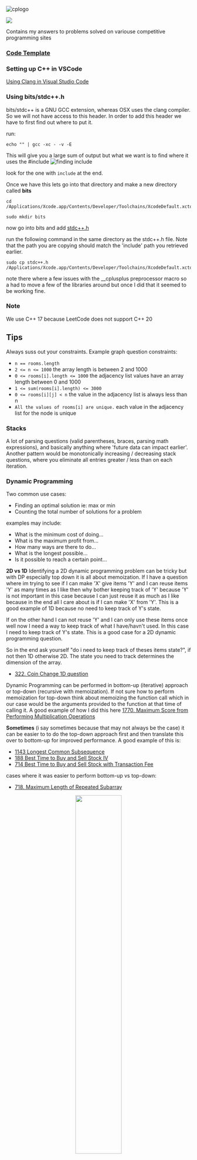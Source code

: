 ![cplogo](assets/cplogo.png)

![](https://leetcard.jacoblin.cool/rdforte?border=0&radius=20)

Contains my answers to problems solved on variouse competitive programming sites

### [Code Template](./CODE_TEMPLATES.md)

### Setting up C++ in VSCode

[Using Clang in Visual Studio Code](https://code.visualstudio.com/docs/cpp/config-clang-mac)

### Using bits/stdc++.h

bits/stdc++ is a GNU GCC extension, whereas OSX uses the clang compiler. So we will not have access to this header.
In order to add this header we have to first find out where to put it.

run:

```
echo "" | gcc -xc - -v -E
```

This will give you a large sum of output but what we want is to find where it uses the #include
![finding include](./assets/findingInclude.png)

look for the one with `include` at the end.

Once we have this lets go into that directory and make a new directory called **bits**

```
cd /Applications/Xcode.app/Contents/Developer/Toolchains/XcodeDefault.xctoolchain/usr/include
```

```
sudo mkdir bits
```

now go into bits and add [stdc++.h](https://github.com/gcc-mirror/gcc/blob/master/libstdc%2B%2B-v3/include/precompiled/stdc%2B%2B.h)

run the following command in the same directory as the stdc++.h file. Note that the path you are copying should match the 'include' path
you retrieved earlier.

```
sudo cp stdc++.h /Applications/Xcode.app/Contents/Developer/Toolchains/XcodeDefault.xctoolchain/usr/include/bits/stdc++.h
```

note there where a few issues with the \_\_cplusplus preprocessor macro so a had to move a few of the libraries around but once I did
that it seemed to be working fine.

### Note

We use C++ 17 because LeetCode does not support C++ 20

## Tips

Always suss out your constraints. Example graph question constraints:

- `n == rooms.length`
- `2 <= n <= 1000` the array length is between 2 and 1000
- `0 <= rooms[i].length <= 1000` the adjacency list values have an array length between 0 and 1000
- `1 <= sum(rooms[i].length) <= 3000`
- `0 <= rooms[i][j] < n` the value in the adjacency list is always less than n
- `All the values of rooms[i] are unique.` each value in the adjacency list for the node is unique

### Stacks

A lot of parsing questions (valid parentheses, braces, parsing math expressions),
and basically anything where 'future data can impact earlier'.
Another pattern would be monotonically increasing / decreasing stack questions, where you eliminate all entries greater / less
than on each iteration.

### Dynamic Programming

Two common use cases:

- Finding an optimal solution ie: max or min
- Counting the total number of solutions for a problem

examples may include:

- What is the minimum cost of doing...
- What is the maximum profit from...
- How many ways are there to do...
- What is the longest possible...
- Is it possible to reach a certain point...

**2D vs 1D**
Identifying a 2D dynamic programming problem can be tricky but with DP especially top down it is all about memoization.
If I have a question where im trying to see if I can make 'X' give items 'Y' and I can reuse items 'Y' as many times as I like then why bother
keeping track of 'Y' because 'Y' is not important in this case because I can just reuse it as much as I like because in the end all I care about
is if I can make 'X' from 'Y'. This is a good example of 1D because no need to keep track of Y's state.

If on the other hand I can not reuse 'Y' and I can only use these items once well now I need a way to keep track of what I have/havn't used. In this
case I need to keep track of Y's state. This is a good case for a 2D dynamic programming question.

So in the end ask yourself "do i need to keep track of theses items state?", if not then 1D otherwise 2D.
The state you need to track determines the dimension of the array.

- [322. Coin Change 1D question](LeetCode/Medium/322-coin-change/go/main.go)

Dynamic Programming can be performed in bottom-up (iterative) approach or top-down (recursive with memoization). If not sure how to perform
memoization for top-down think about memoizing the function call which in our case would be the arguments provided to the function at that time
of calling it. A good example of how I did this here [1770. Maximum Score from Performing Multiplication Operations](LeetCode/Hard/1770-maximum-score-from-performing-multiplication-operations/go/main.go)

**Sometimes** (i say sometimes because that may not always be the case) it can be easier to to do the top-down approach first and then translate this over to bottom-up for improved performance. A good example of this
is:

- [1143 Longest Common Subsequence](LeetCode/Medium/1143-longest-common-subsequence/go/main.go)
- [188 Best Time to Buy and Sell Stock IV](LeetCode/Hard/188-best-time-to-buy-and-sell-stock-iv/go/main.go)
- [714 Best Time to Buy and Sell Stock with Transaction Fee](LeetCode/Medium/714-best-time-to-buy-and-sell-stock-with-transaction-fee/)

cases where it was easier to perform bottom-up vs top-down:

- [718. Maximum Length of Repeated Subarray](LeetCode/Medium/718-maximum-length-of-repeated-subarray/go/main.go)
<p align="center">
  <img width="50%" height="50%" src="LeetCode/Medium/718-maximum-length-of-repeated-subarray/assets/solution.png" />
</p>
**State Reduction** is a way in which we can reduce the number of states which will in turn reduce our space complexity and possibly our time complexity.
If you look at [House Robber](LeetCode/Medium/198-house-robber/go/main.go) especially the Top Down recursive approach we could have include another parameter which was
a boolean to indicate if we could/couldn't rob the house but instead we used the index's which reduced the state.

**Note: state reductions for space complexity usually only apply to bottom-up implementations, while improving time complexity by reducing the number of state variables applies to both implementations.**

Another common scenario for improving space complexity is when the recurence relation is static (no iteration) along one dimension (flat array). An example of this is
[nth fibonacci number](LeetCode/Easy/509-fibonacci-number/go/main.go). Because we only care about the previouse 2 fibonacci numbers there is no need to keep an array
holding all previouse fibonacci numbers.

### Dynamic Programming (Kadane's Algorithm)

Kadane's Algorithm is an algorith that can find the maximum sum subarray when given an array of numbers. Its time complexity is O(n) and space O(1).

```
// Given an input array of numbers "nums",
1. best = nums[0]
2. current = nums[0]
3. for num in nums[1:]: // start at index 1
    3.1. current = Max(current + num, num)
    3.2. best = Max(best, current)

4. return best
```

- [53. Maximum Subarray](LeetCode/Medium/53-maximum-subarray/go/main.go)
- [121. Best Time to Buy and Sell Stock](LeetCode/Easy/121-best-time-buy-sell-stock/go/main.go)
- [918. Maximum Sum Circular Subarray](LeetCode/Medium/918-maximum-sum-circular-subarray/go/main.go)

![kadanes algorithm](assets/kadanes_algorithm.gif)

### Heaps / Priority Queue

- Good for finding the top **K** elements.
- Dijkstras algorithm for calculating the shortest path in weighted graphs.

### Sliding Window / 2 pointers

- The condition for using the sliding window technique is the problem asks to find the `max/min` value for a function that calculates
  the answer repeatedly for a set of `ranges` from the array.
  Example Leetcode 1004: Given a binary array nums and an integer k, return the maximum number of `consecutive 1's` (consecutive 1's creates a range)
  in the array if you can flip at most k 0's.

### BFS (Breadth First Search)

- Great for finding the shortest path in the graph.
- Can be used with priority queue to form Dijkstras algorithm to find shortest path in weighted graph

### Binary Search

Although binary search algorithms are typically used to find one element in a sorted sequence, they have many other uses.
You can apply a binary search to a result, for example. Say you wanted to determine the minimum square footage of office space needed to fit all a company's employees easily.
The square footage is a consecutive number and therefore sorted so we can perform binary search on it

### Floyd's Algorithm

Used for finding the start of a linked list cycle.

- [287 find-the-duplicate-number](https://leetcode.com/problems/find-the-duplicate-number/description/)
- [Floyd's cycle detection algorithm (Tortoise and hare)](https://www.youtube.com/watch?v=PvrxZaH_eZ4)

### GCD (Greatest Common Divisor) Euclidean algorithm

Used to find the greatest common divisor between two numbers

```go
func gcd(a, b int) int {
	if b == 0 {
		return a
	}
	return gcd(b, a%b)
}
```

### Tarjan's Algorithm

Used to find the articulation point in a graph. An articulation point is a node that when removed will divide the graph into 2.

- [LeetCode Hard - 1568 minimum number of days to disconnect island](LeetCode/Hard/1568-minimum-number-of-days-to-disconnect-island/go/main.go).
- [YouTube: Tarjan's Strongly Connected Component (SCC) Algorithm (UPDATED) | Graph Theory](https://www.youtube.com/watch?v=wUgWX0nc4NY)

### Cyclic Arrays.

Sometimes you might have an array that cycles back arround.

For example this will always find the indexes 2 infront of the current index when the array is a loop.

```
(i + 1) % len(array) , (i + 2) % len(array)

```

```
i, arrLen := 1, 3
(i + 1) % arrLen = 2
(i + 2) % arrLen = 0 // looped back around
```

- [256 Paint House](LeetCode/Medium/256/go/main.go)
- [265 Paint House II](LeetCode/Hard/265-paint-house-2/go/main.go) _arrLen varies per input_

## Achievements

![100daysbadge](assets/100daysbadge.gif)
